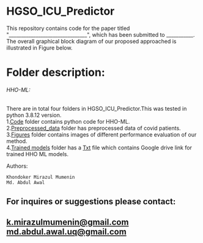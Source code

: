 # HGSO_ICU_Predictor
This repository contains code for the paper titled "________________________________", which has been submitted to ___________. The overall graphical block diagram of our proposed approached is illustrated in Figure below.










# Folder description:
###### HHO-ML: 
There are in total four folders in HGSO_ICU_Predictor.This was tested in python  3.8.12 version.<br />
1.[Code](https://github.com/genos29/HGSO_ICU_Predictor/tree/main/Code) folder contains python code for HHO-ML. <br />
2.[Preprocessed_data](https://github.com/genos29/HGSO_ICU_Predictor/tree/main/Preprocessed_data) folder has preprocessed data of covid patients.<br />
3.[Figures](https://github.com/genos29/HGSO_ICU_Predictor/tree/main/Figures) folder contains images of different performance evaluation of our method. <br />
4.[Trained models](https://github.com/genos29/HGSO_ICU_Predictor/tree/main/Trained_models) folder has a [Txt](https://github.com/genos29/HGSO_ICU_Predictor/blob/main/Trained_models/trained_models_link.txt) file which contains Google drive link for trained HHO ML models.



 Authors:
 ```
Khondoker Mirazul Mumenin
Md. Abdul Awal
```
For inquires or suggestions please contact:
---
k.mirazulmumenin@gmail.com
md.abdul.awal.uq@gmail.com
---
